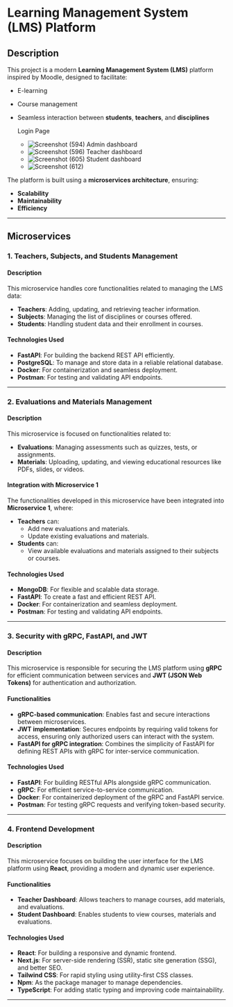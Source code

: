 
# **Learning Management System (LMS) Platform**

## **Description**  
This project is a modern **Learning Management System (LMS)** platform inspired by Moodle, designed to facilitate:  
- E-learning  
- Course management  
- Seamless interaction between **students**, **teachers**, and **disciplines**

  Login Page
  -  ![Screenshot (594)](https://github.com/user-attachments/assets/c030d8af-23d7-4dae-b439-18871b200014)
  Admin dashboard
  -  ![Screenshot (596)](https://github.com/user-attachments/assets/1be6952a-54ae-418f-a924-4f5af13d21a7)
  Teacher dashboard
  -   ![Screenshot (605)](https://github.com/user-attachments/assets/3812b31f-f273-412b-a139-b6842a8560f9)
  Student dashboard
  -  ![Screenshot (612)](https://github.com/user-attachments/assets/f8196182-c3b5-45bb-893c-5f1ce2865ded)




The platform is built using a **microservices architecture**, ensuring:  
- **Scalability**  
- **Maintainability**  
- **Efficiency**  

---

## **Microservices**

### **1. Teachers, Subjects, and Students Management**  
#### **Description**  
This microservice handles core functionalities related to managing the LMS data:  
- **Teachers**: Adding, updating, and retrieving teacher information.  
- **Subjects**: Managing the list of disciplines or courses offered.  
- **Students**: Handling student data and their enrollment in courses.  

#### **Technologies Used**  
- **FastAPI**: For building the backend REST API efficiently.  
- **PostgreSQL**: To manage and store data in a reliable relational database.  
- **Docker**: For containerization and seamless deployment.  
- **Postman**: For testing and validating API endpoints.  

---

### **2. Evaluations and Materials Management**  
#### **Description**  
This microservice is focused on functionalities related to:  
- **Evaluations**: Managing assessments such as quizzes, tests, or assignments.  
- **Materials**: Uploading, updating, and viewing educational resources like PDFs, slides, or videos.  

#### **Integration with Microservice 1**  
The functionalities developed in this microservice have been integrated into **Microservice 1**, where:  
- **Teachers** can:  
  - Add new evaluations and materials.  
  - Update existing evaluations and materials.  
- **Students** can:  
  - View available evaluations and materials assigned to their subjects or courses.  

#### **Technologies Used**  
- **MongoDB**: For flexible and scalable data storage.  
- **FastAPI**: To create a fast and efficient REST API.  
- **Docker**: For containerization and seamless deployment.  
- **Postman**: For testing and validating API endpoints.  

---

### **3. Security with gRPC, FastAPI, and JWT**  
#### **Description**  
This microservice is responsible for securing the LMS platform using **gRPC** for efficient communication between services and **JWT (JSON Web Tokens)** for authentication and authorization.  

#### **Functionalities**  
- **gRPC-based communication**: Enables fast and secure interactions between microservices.  
- **JWT implementation**: Secures endpoints by requiring valid tokens for access, ensuring only authorized users can interact with the system.  
- **FastAPI for gRPC integration**: Combines the simplicity of FastAPI for defining REST APIs with gRPC for inter-service communication.

#### **Technologies Used**  
- **FastAPI**: For building RESTful APIs alongside gRPC communication.  
- **gRPC**: For efficient service-to-service communication.  
- **Docker**: For containerized deployment of the gRPC and FastAPI service.  
- **Postman**: For testing gRPC requests and verifying token-based security.  

---

### **4. Frontend Development**  
#### **Description**  
This microservice focuses on building the user interface for the LMS platform using **React**, providing a modern and dynamic user experience.  

#### **Functionalities**  
- **Teacher Dashboard**: Allows teachers to manage courses, add materials, and evaluations.  
- **Student Dashboard**: Enables students to view courses, materials and evaluations.  

#### **Technologies Used**  
- **React**: For building a responsive and dynamic frontend.
- **Next.js**: For server-side rendering (SSR), static site generation (SSG), and better SEO.
- **Tailwind CSS**: For rapid styling using utility-first CSS classes.
- **Npm**: As the package manager to manage dependencies.
- **TypeScript**: For adding static typing and improving code maintainability. 

---
